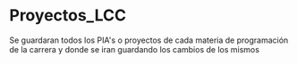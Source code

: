 # Proyectos_LCC

Se guardaran todos los PIA's o proyectos de cada materia de programación de la carrera y donde se iran guardando los cambios de los mismos

